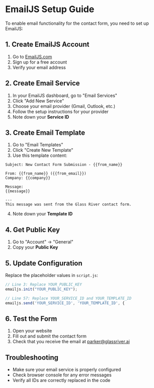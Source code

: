 # EmailJS Setup Guide

To enable email functionality for the contact form, you need to set up EmailJS:

## 1. Create EmailJS Account
1. Go to [EmailJS.com](https://www.emailjs.com/)
2. Sign up for a free account
3. Verify your email address

## 2. Create Email Service
1. In your EmailJS dashboard, go to "Email Services"
2. Click "Add New Service"
3. Choose your email provider (Gmail, Outlook, etc.)
4. Follow the setup instructions for your provider
5. Note down your **Service ID**

## 3. Create Email Template
1. Go to "Email Templates"
2. Click "Create New Template"
3. Use this template content:

```
Subject: New Contact Form Submission - {{from_name}}

From: {{from_name}} ({{from_email}})
Company: {{company}}

Message:
{{message}}

---
This message was sent from the Glass River contact form.
```

4. Note down your **Template ID**

## 4. Get Public Key
1. Go to "Account" → "General"
2. Copy your **Public Key**

## 5. Update Configuration
Replace the placeholder values in `script.js`:

```javascript
// Line 3: Replace YOUR_PUBLIC_KEY
emailjs.init("YOUR_PUBLIC_KEY");

// Line 57: Replace YOUR_SERVICE_ID and YOUR_TEMPLATE_ID
emailjs.send('YOUR_SERVICE_ID', 'YOUR_TEMPLATE_ID', {
```

## 6. Test the Form
1. Open your website
2. Fill out and submit the contact form
3. Check that you receive the email at parker@glassriver.ai

## Troubleshooting
- Make sure your email service is properly configured
- Check browser console for any error messages
- Verify all IDs are correctly replaced in the code
